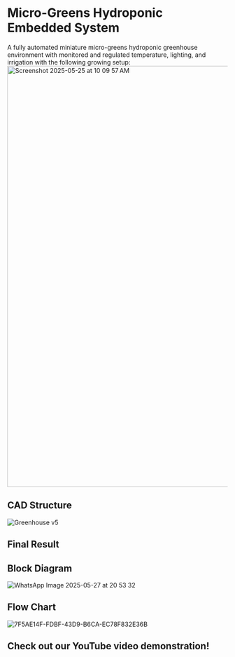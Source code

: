 # Micro-Greens Hydroponic Embedded System
A fully automated miniature micro-greens hydroponic greenhouse environment with monitored and regulated temperature, lighting, and irrigation with the following growing setup:
<img width="960" alt="Screenshot 2025-05-25 at 10 09 57 AM" src="https://github.com/user-attachments/assets/3471585a-9665-4aa2-be38-f93435f721f0" />

## CAD Structure
![Greenhouse v5](https://github.com/user-attachments/assets/6aa0b36b-8620-411b-bc5e-78b6649bb508)

## Final Result

## Block Diagram
![WhatsApp Image 2025-05-27 at 20 53 32](https://github.com/user-attachments/assets/3702be7d-772e-47d2-9c5a-1f10fe4aeb4f)

## Flow Chart
![7F5AE14F-FDBF-43D9-B6CA-EC78F832E36B](https://github.com/user-attachments/assets/9fc09db9-724e-494b-a060-027a5d83bfcd)

## Check out our YouTube video demonstration!
